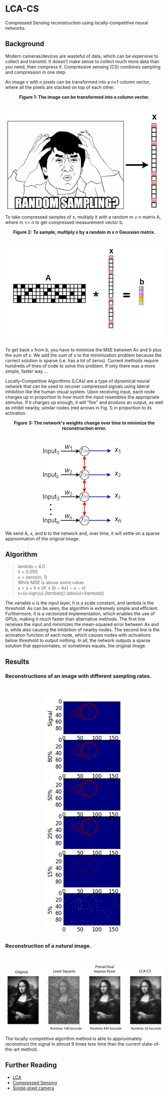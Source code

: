 # LCA-CS
Compressed Sensing reconstruction using locally-competitive neural networks.

## Background
Modern cameras/devices are wasteful of data, which
can be expensive to collect and transmit. It doesn’t
make sense to collect much more data than you need,
then compress it. Compressive sensing (CS) combines
sampling and compression in one step.  
  
An image x with n pixels can be transformed into a
n×1 column vector, where all the pixels are stacked
on top of each other.  
  
<p align="center">
  <b>Figure 1: The image can be transformed into a column vector.</b><br>
  <br><br>
  <img src="https://github.com/MichaelTeti/CS_LCA/blob/master/jcmeme2.jpg">
</p>
  
To take compressed samples of x, multiply it with
a random m × n matrix A, where m << n to get
compressed measurement vector b.  
  
<p align="center">
  <b>Figure 2: To sample, multiply x by a random m x n Gaussian matrix.</b><br>
  <br><br>
  <img src="https://github.com/MichaelTeti/CS_LCA/blob/master/ax%3Db.jpg">
</p>
  
To get back x from b, you have to minimize the MSE between Ax and b plus the sum of x. We add the sum of x to the minimization problem because the correct solution is sparse (i.e. has a lot of zeros). Current methods require hundreds of lines of code to solve this problem. If only there was a more simple, faster way ...  
  
Locally-Competitive Algorithms (LCAs) are a type
of dynamical neural network that can be used to
recover compressed signals using lateral inhibition
like the human visual system. Upon receiving
input, each node charges up in proportion to how
much the input resembles the appropriate stimulus.
If it charges up enough, it will "fire" and produce an
output, as well as inhibit nearby, similar nodes (red
arrows in Fig. 1) in proportion to its activation.  
  
<p align="center">
  <b>Figure 3: The network's weights change over time to minimize the reconstruction error.</b><br>
  <br><br>
  <img src="https://github.com/MichaelTeti/LCA_Sparse_Coding_WadingBirds/blob/master/LCA1.jpg">
</p>

We send A, x, and b to the network and, over time, it will settle on a sparse approximation of the original image.  

## Algorithm
>lambda = 4.0    
>h = 0.005  
>u = zeros(n, 1)  
>While MSE is above some value:  
>u = u + h x (A' x (b − A*x*) − u − *x*)  
>x=(u-sign(u).*(lambda)).*(abs(u)>(lambda))  
  
The variable u is the input layer, h is a scale constant, and lambda is the threshold. As can be seen, the algorithm is extremely simple
and efficient. Furthermore, it is a vectorized implementation,
which enables the use of GPUs, making
it much faster than alternative methods.
The first line receives the input and minimizes the
mean-squared error between Ax and b, while also
causing the inhibition of nearby nodes.
The second line is the activation function of each
node, which causes nodes with activations below
threshold to output nothing. In all, the network outputs
a sparse solution that approximates, or sometimes
equals, the original image.

## Results
### Reconstructions of an image with different sampling rates.
<p align="center">
  <br><br>
  <img src="https://github.com/MichaelTeti/CS_LCA/blob/master/circles.png">
</p>  
  

### Reconstruction of a natural image. 
<p align="center">
  <br><br>
  <img src="https://github.com/MichaelTeti/CS_LCA/blob/master/mona_lca_l1_l2_orig.png">
</p>

The locally-competitive algorithm method is able to approximately reconstruct the signal in almost 9 times less time than the current state-of-the-art method. 

## Further Reading
- [LCA](https://www.google.com/patents/US7783459) 
- [Compressed Sensing](http://ieeexplore.ieee.org/stamp/stamp.jsp?arnumber=1580791)
- [Single-pixel camera](https://www.youtube.com/watch?v=RvMgVv-xZhQ&t=2748s)


